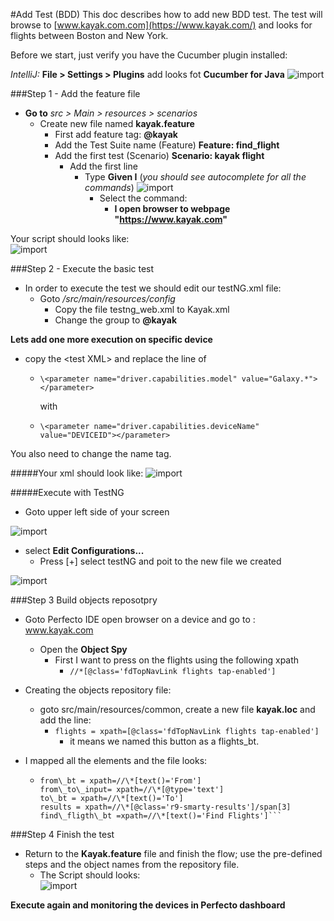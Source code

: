 #Add Test (BDD)
This doc describes how to add new BDD test.
The test will browse to [www.kayak.com.com](https://www.kayak.com/) and looks for flights between Boston and New York.

Before we start, just verify you have the Cucumber plugin installed:

*IntelliJ:* **File > Settings > Plugins** add looks fot **Cucumber for Java** 
![import](image/plugin.png?raw=true "plug")


###Step 1 - Add the feature file 
* __Go to__ *src > Main > resources > scenarios* 
  * Create new file named **kayak.feature** 
    * First add feature tag:  **@kayak**
    * Add the Test Suite name (Feature) **Feature: find_flight**
    * Add the first test (Scenario) **Scenario: kayak flight**
      * Add the first line   
        * Type **Given I** (*you should see autocomplete for all the commands*) ![import](image/auto.png?raw=true "auto")
          * Select the command:  
            * **I open browser to webpage "https://www.kayak.com"**
 
 Your script should looks like:  
  ![import](image/script1.png?raw=true "auto")
  
###Step 2 - Execute the basic test
* In order to execute the test we should edit our testNG.xml file:
  * Goto */src/main/resources/config*
    * Copy the file testng_web.xml to Kayak.xml
    * Change the group to **@kayak**

**Lets add one more execution on specific device**
* copy the \<test XML\> and replace the line of

  * ```\<parameter name="driver.capabilities.model" value="Galaxy.*"></parameter>  ```
	
	with
	
  * ``` \<parameter name="driver.capabilities.deviceName" value="DEVICEID"></parameter> ```

You also need to change the name tag.

#####Your xml should look like:
  ![import](image/testngxml.png?raw=true "xmlng")
  
#####Execute with TestNG  
* Goto upper left side of your screen 

![import](image/editrun.png?raw=true "xml") 
 
  * select **Edit Configurations...**  
    * Press [+] select testNG and poit to the new file we created 

![import](image/runG.png?raw=true "rg") 

###Step 3 Build objects reposotpry 
* Goto Perfecto IDE open browser on a device and go to : www.kayak.com   
  * Open the **Object Spy**  
    * First I want to press on the flights using the following xpath 
      * ```//*[@class='fdTopNavLink flights tap-enabled']```

* Creating the objects repository file:  
  * goto src/main/resources/common, create a new file **kayak.loc** and add the line:  
    * ```flights = xpath=[@class='fdTopNavLink flights tap-enabled']```
      * it means we named this button as a flights_bt.  

* I mapped all the elements and the file looks:  
  * ```flights_bt = xpath=//\*[@class='fdTopNavLink flights tap-enabled']  
    from\_bt = xpath=//\*[text()='From']  
    from\_to\_input= xpath=//\*[@type='text']  
    to\_bt = xpath=//\*[text()='To']  
    results = xpath=//\*[@class='r9-smarty-results']/span[3]  
    find\_fligth\_bt =xpath=//\*[text()='Find Flights']```

###Step 4 Finish the test
* Return to the **Kayak.feature** file and finish the flow; use the pre-defined steps and the object names from the repository file.  
  * The Script should looks:  
![import](image/script2.png?raw=true "auto")

**Execute again and monitoring the devices in Perfecto dashboard**


 






   






